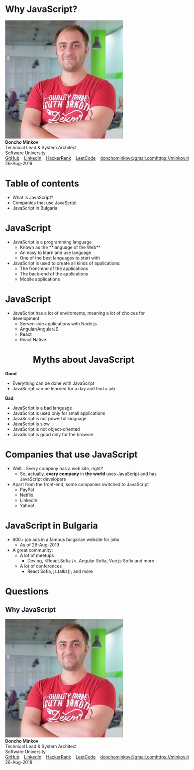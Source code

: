 <!-- slide {class="title-slide"} -->
<div class="title">
    <h1>Why JavaScript?</h1>
</div>

<div class="signature"> 
    <div class="author">
        <div class="image">
            <img src="css/imgs/doncho-minkov.jpg"/>
        </div>
        <div class="text">
            <strong>Doncho Minkov</strong>
            <div class="title-name">Technical Lead & System Architect</div>
            <div class="company">Software University</div>
            <ul class="social" style="list-style-type: none; margin: 0; padding: 0; display: flex;">
                <li>
                    <a href="https://github.com/minkov" target="_blank" class="icon github" style="margin-right: 15px">GitHub</a>
                </li>
                <li>
                    <a href="https://bg.linkedin.com/in/donchominkov"  target="_blank" class="icon linkedin" style="margin-right: 15px">LinkedIn</a>
                </li>
                <li>
                    <a href="https://www.hackerrank.com/DonchoMinkov"  target="_blank" class="icon hackerrank" style="margin-right: 15px">HackerRank</a>
                </li>
                <li>
                    <a href="https://leetcode.com/doncho/"  target="_blank" class="icon leetcode" style="margin-right: 15px">LeetCode</a>
                </li>
                <li>
                    <a href="mailto:donchominkov@gmail.com"  target="_blank" class="icon email">donchominkov@gmail.com</a>
                </li>
                <li>
                    <a href="http://minkov.it"  target="_blank" class="icon www">https://minkov.it</a>
                </li>
            </ul>
        </div>
    </div>
    <div class="date">
        26-Aug-2019
    </div>
</div>
</div>

<!-- slide -->
# Table of contents

- What is JavaScript?
- Companies that use JavaScript
- JavaScript in Bulgaria

<!-- slide -->

# JavaScript
<ul>
	<li class="fragment fade-in">
		JavaScript is a programming language
        <ul>
            <li class="fragment fade-in">
                Known as the **language of the Web**
            </li>
            <li class="fragment fade-in">
                An easy to learn and use language
            </li>
            <li class="fragment fade-in">
                One of the best languages to start with
            </li>
        </ul>
    </li>
    <li>JavaScript is used to create all kinds of applications:
        <ul>
            <li>The front-end of the applications</li>
            <li>The back-end of the applications</li>
            <li>Mobile applications</li>
        </ul>
    </li>
</ul>

<!-- slide -->

# JavaScript
<ul>
	<li class="fragment fade-in">
		JavaScript has a lot of enviroments, meaning a lot of choices for development
        <ul>
            <li class="fragment fade-in">
                Server-side applications with Node.js
            </li>
            <li class="fragment fade-in">
                Angular/AngularJS
            </li>
            <li class="fragment fade-in">
                React
            </li>
            <li class="fragment fade-in">
                React Native
            </li>
        </ul>
    </li>
        </ul>
    </li>
</ul>

<!-- slide -->

<h1 style="text-align: center">Myths about JavaScript</h1>
<div class="slide-columns columns-2">
	<div class="column-1">
		<strong>Good</strong>
		<ul class="pros">
			<li>
				Everything can be done with JavaScript
			</li>
			<li>
				JavaScript can be learned for a day and find a job
			</li>
		</ul>
	</div>
	<div class="column-1">
		<strong>Bad</strong>
		<ul class="cons">
            <li>
				JavaScript is a bad language
			</li>
            <li>
				JavaScript is used only for small applications
			</li>
            <li>
				JavaScript is not powerful language
			</li>
            <li>
				JavaScript is slow
			</li>
            <li>
				JavaScript is not object-oriented
			</li>
            <li>
				JavaScript is good only for the browser
			</li>
		</ul>
	</div>
</div>

<!-- slide -->

# Companies that use JavaScript

- Well... Every company has a web site, right?
  - So, actually, **every company** in **the world** uses JavaScript and has JavaScript developers
- Apart from the front-end, some companies switched to JavaScript
  - PayPal
  - Netflix
  - LinkedIn 
  - Yahoo!

<!-- slide -->
# JavaScript in Bulgaria

- 600+ job ads in a famous bulgarian website for jobs
  - As of 26-Aug-2019
- A great community:
  - A lot of meetups
    - Dev.bg, <React.Sofia />, Angular Sofia, Vue.js Sofia and more
  - A lot of conferences
    - React Sofia, js.talks(); and more

<!-- slide {class="title-slide"} -->
<div class="title">
    <h1>Questions</h1>
</div>

<div class="title">
    <h2>Why JavaScript</h2>
</div>


<div class="signature"> 
    <div class="author">
        <div class="image">
            <img src="css/imgs/doncho-minkov.jpg"/>
        </div>
        <div class="text">
            <strong>Doncho Minkov</strong>
            <div class="title-name">Technical Lead & System Architect</div>
            <div class="company">Software University</div>
            <ul class="social" style="list-style-type: none; margin: 0; padding: 0; display: flex;">
                <li>
                    <a href="https://github.com/minkov" target="_blank" class="icon github" style="margin-right: 15px">GitHub</a>
                </li>
                <li>
                    <a href="https://bg.linkedin.com/in/donchominkov"  target="_blank" class="icon linkedin" style="margin-right: 15px">LinkedIn</a>
                </li>
                <li>
                    <a href="https://www.hackerrank.com/DonchoMinkov"  target="_blank" class="icon hackerrank" style="margin-right: 15px">HackerRank</a>
                </li>
                <li>
                    <a href="https://leetcode.com/doncho/"  target="_blank" class="icon leetcode" style="margin-right: 15px">LeetCode</a>
                </li>
                <li>
                    <a href="mailto:donchominkov@gmail.com"  target="_blank" class="icon email">donchominkov@gmail.com</a>
                </li>
                <li>
                    <a href="http://minkov.it"  target="_blank" class="icon www">https://minkov.it</a>
                </li>
            </ul>
        </div>
    </div>
    <div class="date">
        26-Aug-2018
    </div>
</div>
